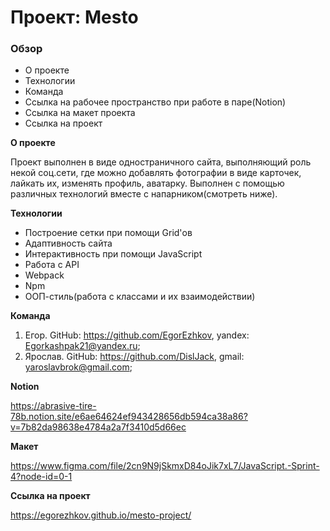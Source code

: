 # Проект: Mesto

### Обзор

- О проекте
- Технологии
- Команда
- Ссылка на рабочее пространство при работе в паре(Notion)
- Ссылка на макет проекта
- Ссылка на проект


**О проекте**

Проект выполнен в виде одностраничного сайта, выполняющий роль некой соц.сети, где можно добавлять фотографии в виде карточек, лайкать их, изменять профиль, аватарку.
Выполнен с помощью различных технологий вместе с напарником(смотреть ниже).

**Технологии**

- Построение сетки при помощи Grid'ов
- Адаптивность сайта
- Интерактивность при помощи JavaScript
- Работа с API
- Webpack
- Npm
- ООП-стиль(работа с классами и их взаимодействии)

**Команда**

1. Егор. GitHub: https://github.com/EgorEzhkov, yandex: Egorkashpak21@yandex.ru;
2. Ярослав. GitHub: https://github.com/DislJack, gmail: yaroslavbrok@gmail.com;

**Notion**

https://abrasive-tire-78b.notion.site/e6ae64624ef943428656db594ca38a86?v=7b82da98638e4784a2a7f3410d5d66ec

**Макет**

https://www.figma.com/file/2cn9N9jSkmxD84oJik7xL7/JavaScript.-Sprint-4?node-id=0-1

**Ссылка на проект**

https://egorezhkov.github.io/mesto-project/
